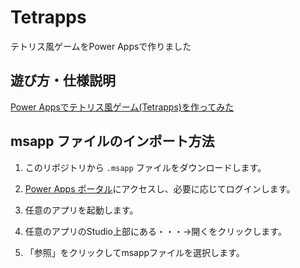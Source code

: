 # Tetrapps
テトリス風ゲームをPower Appsで作りました

## 遊び方・仕様説明
[Power Appsでテトリス風ゲーム(Tetrapps)を作ってみた](https://powerplatformnikki.com/tetrapps/)

## msapp ファイルのインポート方法

1. このリポジトリから `.msapp` ファイルをダウンロードします。

2. [Power Apps ポータル](https://make.powerapps.com/)にアクセスし、必要に応じてログインします。

3. 任意のアプリを起動します。

4. 任意のアプリのStudio上部にある・・・→開くをクリックします。

5. 「参照」をクリックしてmsappファイルを選択します。
